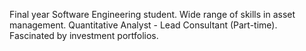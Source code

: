Final year Software Engineering student. Wide range of skills in asset management.
Quantitative Analyst - Lead Consultant (Part-time).
Fascinated by investment portfolios.
